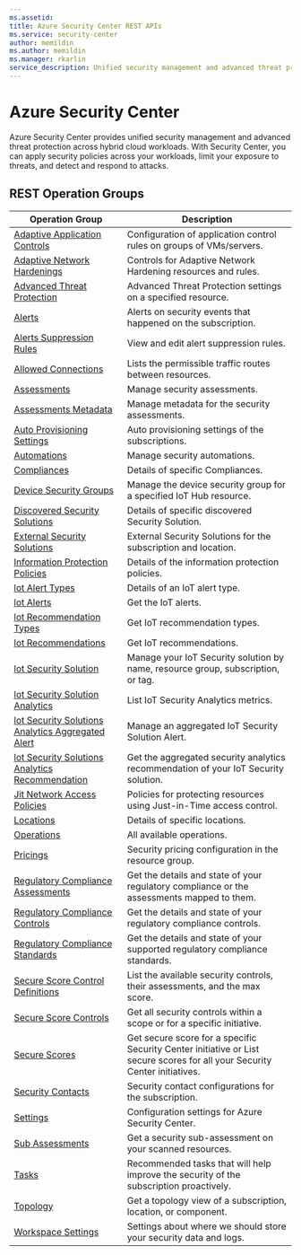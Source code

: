 ```yaml
---
ms.assetid: 
title: Azure Security Center REST APIs
ms.service: security-center
author: memildin
ms.author: memildin
ms.manager: rkarlin
service_description: Unified security management and advanced threat protection across hybrid cloud workloads
---
```



# Azure Security Center

Azure Security Center provides unified security management and advanced threat protection across hybrid cloud workloads. With Security Center, you can apply security policies across your workloads, limit your exposure to threats, and detect and respond to attacks.

## REST Operation Groups


| Operation Group | Description |
|---|---|
| [Adaptive Application Controls](../../docs-ref-autogen/securitycenter/AdaptiveApplicationControls.yml) | Configuration of application control rules on groups of VMs/servers.|
| [Adaptive Network Hardenings](../../docs-ref-autogen/securitycenter/AdaptiveNetworkHardenings.yml) | Controls for Adaptive Network Hardening resources and rules.|
| [Advanced Threat Protection](../../docs-ref-autogen/securitycenter/AdvancedThreatProtection.yml) | Advanced Threat Protection settings on a specified resource.|
| [Alerts](../../docs-ref-autogen/securitycenter/Alerts.yml) |Alerts on security events that happened on the subscription.|
| [Alerts Suppression Rules](../../docs-ref-autogen/securitycenter/alertssuppressionrules.yml) | View and edit alert suppression rules.|
| [Allowed Connections](../../docs-ref-autogen/securitycenter/AllowedConnections.yml) |Lists the permissible traffic routes between resources.|
| [Assessments](../../docs-ref-autogen/securitycenter/Assessments.yml) |Manage security assessments.|
| [Assessments Metadata](../../docs-ref-autogen/securitycenter/AssessmentsMetadata.yml) |Manage metadata for the security assessments.|
| [Auto Provisioning Settings](../../docs-ref-autogen/securitycenter/AutoProvisioningSettings.yml) |Auto provisioning settings of the subscriptions.|
| [Automations](../../docs-ref-autogen/securitycenter/Automations.yml) |Manage security automations.|
| [Compliances](../../docs-ref-autogen/securitycenter/Compliances.yml) |Details of specific Compliances.|
| [Device Security Groups](../../docs-ref-autogen/securitycenter/DeviceSecurityGroups.yml) |Manage the device security group for a specified IoT Hub resource.|
| [Discovered Security Solutions](../../docs-ref-autogen/securitycenter/DiscoveredSecuritySolutions.yml) | Details of specific discovered Security Solution. |
| [External Security Solutions](../../docs-ref-autogen/securitycenter/ExternalSecuritySolutions.yml) | External Security Solutions for the subscription and location. |
| [Information Protection Policies](../../docs-ref-autogen/securitycenter/InformationProtectionPolicies.yml) |Details of the information protection policies.|
| [lot Alert Types](../../docs-ref-autogen/securitycenter/iotalerttypes.yml) | Details of an IoT alert type. |
| [lot Alerts](../../docs-ref-autogen/securitycenter/iotalerts.yml) | Get the IoT alerts. |
| [lot Recommendation Types](../../docs-ref-autogen/securitycenter/iotrecommendationtypes.yml) | Get IoT recommendation types. |
| [lot Recommendations](../../docs-ref-autogen/securitycenter/iotrecommendations.yml) | Get IoT recommendations. |
| [lot Security Solution](https://docs.microsoft.com/rest/api/securitycenter/iotsecuritysolution) |Manage your IoT Security solution by name, resource group, subscription, or tag.|
| [lot Security Solution Analytics](https://docs.microsoft.com/rest/api/securitycenter/iotsecuritysolutionanalytics) |List IoT Security Analytics metrics.|
| [lot Security Solutions Analytics Aggregated Alert](https://docs.microsoft.com/rest/api/securitycenter/iotsecuritysolutionsanalyticsaggregatedalert) |Manage an aggregated IoT Security Solution Alert.|
| [lot Security Solutions Analytics Recommendation](https://docs.microsoft.com/rest/api/securitycenter/iotsecuritysolutionsanalyticsrecommendation) |Get the aggregated security analytics recommendation of your IoT Security solution.|
| [Jit Network Access Policies](../../docs-ref-autogen/securitycenter/JitNetworkAccessPolicies.yml) |Policies for protecting resources using Just-in-Time access control.|
| [Locations](../../docs-ref-autogen/securitycenter/Locations.yml)|Details of specific locations.|
| [Operations](../../docs-ref-autogen/securitycenter/Operations.yml)|All available operations.|
| [Pricings](../../docs-ref-autogen/securitycenter/Pricings.yml) | Security pricing configuration in the resource group. |
| [Regulatory Compliance Assessments](../../docs-ref-autogen/securitycenter/RegulatoryComplianceAssessments.yml) |Get the details and state of your regulatory compliance or the assessments mapped to them.|
| [Regulatory Compliance Controls](../../docs-ref-autogen/securitycenter/RegulatoryComplianceControls.yml) |Get the details and state of your regulatory compliance controls.|
| [Regulatory Compliance Standards](../../docs-ref-autogen/securitycenter/RegulatoryComplianceStandards.yml) |Get the details and state of your supported regulatory compliance standards.|
| [Secure Score Control Definitions](../../docs-ref-autogen/securitycenter/securescorecontroldefinitions.yml) | List the available security controls, their assessments, and the max score. |
| [Secure Score Controls](../../docs-ref-autogen/securitycenter/securescorecontrols.yml) | Get all security controls within a scope or for a specific initiative.|
| [Secure Scores](../../docs-ref-autogen/securitycenter/securescores.yml) | Get secure score for a specific Security Center initiative or List secure scores for all your Security Center initiatives.|
| [Security Contacts](../../docs-ref-autogen/securitycenter/SecurityContacts.yml) |Security contact configurations for the subscription.|
| [Settings](../../docs-ref-autogen/securitycenter/Settings.yml)|Configuration settings for Azure Security Center.|
| [Sub Assessments](../../docs-ref-autogen/securitycenter/SubAssessments.yml)|Get a security sub-assessment on your scanned resources.|
| [Tasks](../../docs-ref-autogen/securitycenter/Tasks.yml) |Recommended tasks that will help improve the security of the subscription proactively.|
| [Topology](../../docs-ref-autogen/securitycenter/Topology.yml) |Get a topology view of a subscription, location, or component.|
| [Workspace Settings](../../docs-ref-autogen/securitycenter/WorkspaceSettings.yml) |Settings about where we should store your security data and logs.|